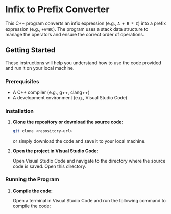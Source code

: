 # Infix to Prefix Converter

This C++ program converts an infix expression (e.g., `A + B * C`) into a prefix expression (e.g., `+A*BC`). The program uses a stack data structure to manage the operators and ensure the correct order of operations.

## Getting Started

These instructions will help you understand how to use the code provided and run it on your local machine.

### Prerequisites

- A C++ compiler (e.g., g++, clang++)
- A development environment (e.g., Visual Studio Code)

### Installation

1. **Clone the repository or download the source code:**

    ```sh
    git clone <repository-url>
    ```

    or simply download the code and save it to your local machine.

2. **Open the project in Visual Studio Code:**

    Open Visual Studio Code and navigate to the directory where the source code is saved. Open this directory.

### Running the Program

1. **Compile the code:**

    Open a terminal in Visual Studio Code and run the following command to compile the code:
